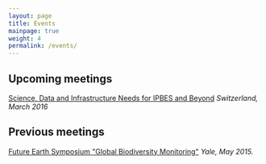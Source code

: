 ```yaml
---
layout: page
title: Events
mainpage: true
weight: 4
permalink: /events/
---
```


## Upcoming meetings ##

[Science, Data and Infrastructure Needs for IPBES and Beyond](2016/) _Switzerland, March 2016_

## Previous meetings ##

[Future Earth Symposium "Global Biodiversity Monitoring"](2015/) _Yale, May 2015._
